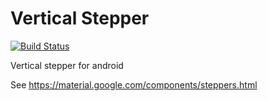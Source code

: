 # Vertical Stepper

[![Build Status](https://travis-ci.org/snowble/vertical-stepper.png?branch=master)](https://travis-ci.org/snowble/vertical-stepper)

Vertical stepper for android

See https://material.google.com/components/steppers.html
